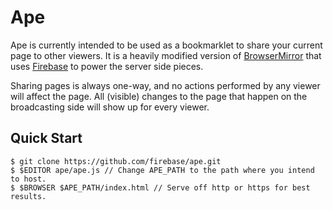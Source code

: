 
Ape
===

Ape is currently intended to be used as a bookmarklet to share your current
page to other viewers. It is a heavily modified version of
[BrowserMirror](https://github.com/mozilla/browsermirror/) that uses
[Firebase](http://www.firebase.com) to power the server side pieces.

Sharing pages is always one-way, and no actions performed by any viewer will
affect the page. All (visible) changes to the page that happen on the
broadcasting side will show up for every viewer.

Quick Start
-----------

    $ git clone https://github.com/firebase/ape.git
    $ $EDITOR ape/ape.js // Change APE_PATH to the path where you intend to host.
    $ $BROWSER $APE_PATH/index.html // Serve off http or https for best results.
